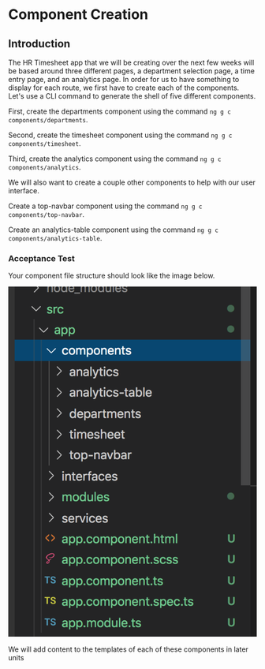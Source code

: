 # Component Creation


## Introduction

The HR Timesheet app that we will be creating over the next few weeks will be based around three different pages, a department selection page, a time entry page, and an analytics page. In order for us to have something to display for each route, we first have to create each of the components. Let's use a CLI command to generate the shell of five different components. 

First, create the departments component using the command `ng g c components/departments`.

Second, create the timesheet component using the command `ng g c components/timesheet`.

Third, create the analytics component using the command `ng g c components/analytics`.

We will also want to create a couple other components to help with our user interface.

Create a top-navbar component using the command `ng g c components/top-navbar`.

Create an analytics-table component using the command `ng g c components/analytics-table`.


### Acceptance Test

Your component file structure should look like the image below.

![Component Structure](img/component_structure.png)

We will add content to the templates of each of these components in later units
